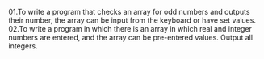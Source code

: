01.To write a program that checks an array for odd numbers and outputs their number, the array can be input from the keyboard or have set values.
02.To write a program in which there is an array in which real and integer numbers are entered, and the array can be pre-entered values. Output all integers.
